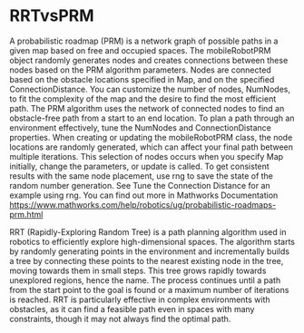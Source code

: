 # RRTvsPRM
A probabilistic roadmap (PRM) is a network graph of possible paths in a given map based on free and occupied spaces. The mobileRobotPRM object randomly generates nodes and creates connections between these nodes based on the PRM algorithm parameters. Nodes are connected based on the obstacle locations specified in Map, and on the specified ConnectionDistance. You can customize the number of nodes, NumNodes, to fit the complexity of the map and the desire to find the most efficient path. The PRM algorithm uses the network of connected nodes to find an obstacle-free path from a start to an end location. To plan a path through an environment effectively, tune the NumNodes and ConnectionDistance properties.
When creating or updating the mobileRobotPRM class, the node locations are randomly generated, which can affect your final path between multiple iterations. This selection of nodes occurs when you specify Map initially, change the parameters, or update is called. To get consistent results with the same node placement, use rng to save the state of the random number generation. See Tune the Connection Distance for an example using rng. You can find out more in Mathworks Documentation https://www.mathworks.com/help/robotics/ug/probabilistic-roadmaps-prm.html

RRT (Rapidly-Exploring Random Tree) is a path planning algorithm used in robotics to efficiently explore high-dimensional spaces. The algorithm starts by randomly generating points in the environment and incrementally builds a tree by connecting these points to the nearest existing node in the tree, moving towards them in small steps. This tree grows rapidly towards unexplored regions, hence the name. The process continues until a path from the start point to the goal is found or a maximum number of iterations is reached. RRT is particularly effective in complex environments with obstacles, as it can find a feasible path even in spaces with many constraints, though it may not always find the optimal path.
